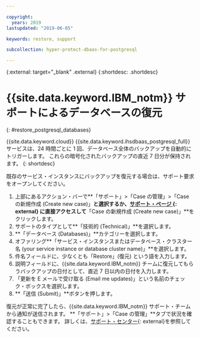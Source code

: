 ```yaml
---

copyright:
  years: 2019
lastupdated: "2019-06-05"

keywords: restore, support

subcollection: hyper-protect-dbaas-for-postgresql

---
```


{:external: target="_blank" .external}
{:shortdesc: .shortdesc}


# {{site.data.keyword.IBM_notm}} サポートによるデータベースの復元
{: #restore_postgresql_databases}

{{site.data.keyword.cloud}} {{site.data.keyword.ihsdbaas_postgresql_full}} サービスは、24 時間ごとに 1 回、データベース全体のバックアップを自動的にトリガーします。 これらの暗号化されたバックアップの直近 7 日分が保持されます。
{: shortdesc}

既存のサービス・インスタンスにバックアップを復元する場合は、サポート要求をオープンしてください。
1. 上部にあるアクション・バーで**「サポート」>「Case の管理」>「Case の新規作成 (Create new case)」**と選択するか、[サポート・ページ ](https://cloud.ibm.com/unifiedsupport/cases/manage){: external} に直接アクセスして**「Case の新規作成 (Create new case)」**をクリックします。
2. サポートのタイプとして**「技術的 (Technical)」**を選択します。
3. **「データベース (Databases)」**カテゴリーを選択します。
4. オファリング**「サービス・インスタンスまたはデータベース・クラスター名 (your service instance or database cluster name)」**を選択します。
5. 件名フィールドに、少なくとも「Restore」(復元) という語を入力します。
6. 説明フィールドに、{{site.data.keyword.IBM_notm}} チームに復元してもらうバックアップの日付として、直近 7 日以内の日付を入力します。
7. 「更新を E メールで受け取る (Email me updates)」という名前のチェック・ボックスを選択します。
8. **「送信 (Submit)」**ボタンを押します。

復元が正常に完了したら、{{site.data.keyword.IBM_notm}} サポート・チームから通知が送信されます。 **「サポート」>「Case の管理」**タブで状況を確認することもできます。 詳しくは、[サポート・センター](https://cloud.ibm.com/unifiedsupport/supportcenter){: external}を参照してください。
